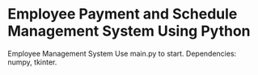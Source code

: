 # Employee Payment and Schedule Management System Using Python
 Employee Management System
Use main.py to start.
Dependencies: numpy, tkinter.
